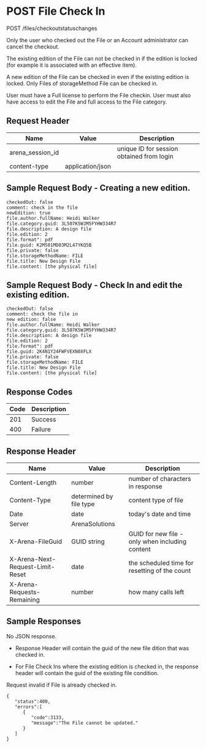 # POST File Check In
POST /files/checkoutstatuschanges

Only the user who checked out the File or an Account administrator can cancel the checkout.

The existing edition of the File  can not be checked in if the edition is locked \(for example it is associated with an effective item\).

A new edition of the File can be checked in even if the existing edition is locked. Only Files of storageMethod File can be checked in.

User must have a Full license to perform the File checkin. User must also have access to edit the File and full access to the File category.

## Request Header

| Name<br> | Value<br> | Description<br> |
|  --- |  --- |  --- | 
| arena_session_id<br> |   | unique ID for session obtained from login<br> |
| content-type<br> | application/json<br> |   |

## Sample Request Body - Creating a new edition. 


```
checkedOut: false
comment: check in the file
newEdition: true
file.author.fullName: Heidi Walker
file.category.guid: 3L507K5WJM5FYHW334R7
file.description: A design file
file.edition: 2
file.format": pdf
file.guid: K2M501MD03M2L47YKQ5B
file.private: false
file.storageMethodName: FILE
file.title: New Design File
file.content: [the physical file]
```
## Sample Request Body - Check In and edit the existing edition.


```
checkedOut: false
comment: check the file in
new edition: false
file.author.fullName: Heidi Walker
file.category.guid: 3L507K5WJM5FYHW334R7
file.description: A design file
file.edition: 2
file.format": pdf
file.guid: 2K4N1Y24FWFVEXN0XFLX
file.private: false
file.storageMethodName: FILE
file.title: New Design File
file.content: [the physical file]
```
## Response Codes

| Code<br> | Description<br> |
|  --- |  --- | 
| 201<br> | Success<br> |
| 400<br> | Failure<br> |

## Response Header

| Name<br> | Value<br> | Description<br> |
|  --- |  --- |  --- | 
| Content-Length<br> | number<br> | number of characters in response<br> |
| Content-Type<br> | determined by file type<br> | content type of file<br> |
| Date<br> | date<br> | today's date and time<br> |
| Server<br> | ArenaSolutions<br> |   |
| X-Arena-FileGuid<br> | GUID string<br> | GUID for new file - only when including content<br> |
| X-Arena-Next-Request-Limit-Reset<br> | date<br> | the scheduled time for resetting of the count<br> |
| X-Arena-Requests-Remaining<br> | number<br> | how many calls left<br> |

## Sample Responses
No JSON response. 

* Response Header will contain the guid of the new file dition that was checked in.

* For File Check Ins where the existing edition is checked in, the response header will contain the guid of the existing file condition.

Request invalid if File is already checked in.

```
{  
   "status":400,
   "errors":[  
      {  
         "code":3133,
         "message":"The File cannot be updated."
      }
   ]
}
```
